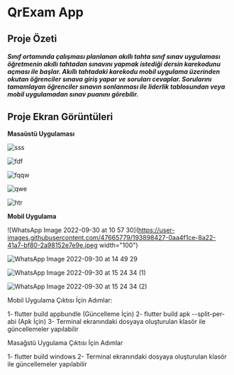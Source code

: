 # QrExam App


## **Proje Özeti**

##### Sınıf ortamında çalışması planlanan akıllı tahta sınıf sınav uygulaması öğretmenin akıllı tahtadan sınavını yapmak istediği dersin karekodunu açması ile başlar. Akıllı tahtadaki karekodu mobil uygulama üzerinden okutan öğrenciler sınava giriş yapar ve soruları cevaplar. Sorularını tamamlayan öğrenciler sınavın sonlanması ile liderlik tablosundan veya mobil uygulamadan sınav puanını görebilir.


## **Proje Ekran Görüntüleri**

**Masaüstü Uygulaması**

![sss](https://user-images.githubusercontent.com/47665779/193897983-d86e24e6-23db-4bc5-9145-cb9ae7c5a65f.png)


![fdf](https://user-images.githubusercontent.com/47665779/193898039-4cbedf24-cc60-48eb-a52d-c767bfe31acd.png)


![fqqw](https://user-images.githubusercontent.com/47665779/193898254-986ee73d-f1ce-4356-b6e0-03c0c55b43c6.png)


![qwe](https://user-images.githubusercontent.com/47665779/193898327-494c1bee-847b-421b-af35-bb27ea45ce31.png)


![htr](https://user-images.githubusercontent.com/47665779/193898342-184ebcd2-4d69-4a8c-9d42-16fb3322a16c.png)




**Mobil Uygulama**

![WhatsApp Image 2022-09-30 at 10 57 30](https://user-images.githubusercontent.com/47665779/193898427-0aa4f1ce-8a22-41a7-bf80-2a98152e7e9e.jpeg width="100")

![WhatsApp Image 2022-09-30 at 14 49 29](https://user-images.githubusercontent.com/47665779/193898431-d2a1f421-b687-4dd0-8d71-67cba3abfa4c.jpeg)

![WhatsApp Image 2022-09-30 at 15 24 34 (1)](https://user-images.githubusercontent.com/47665779/193898437-2806d3b1-6dfa-4be6-89f0-e92bedd00f45.jpeg)

![WhatsApp Image 2022-09-30 at 15 24 34 (2)](https://user-images.githubusercontent.com/47665779/193898438-caf55600-1aea-4758-a4c7-2220a38ba4a1.jpeg)




Mobil Uygulama Çıktısı İçin Adımlar:

1- flutter build appbundle (Güncelleme İçin)
2- flutter build apk --split-per-abi (Apk İçin)
3- Terminal ekranındaki dosyaya oluşturulan klasör ile güncellemeler yapılabilir

Masağstü Uygulama Çıktısı İçin Adımlar

1- flutter build windows 
2- Terminal ekranındaki dosyaya oluşturulan klasör ile güncellemeler yapılabilir

